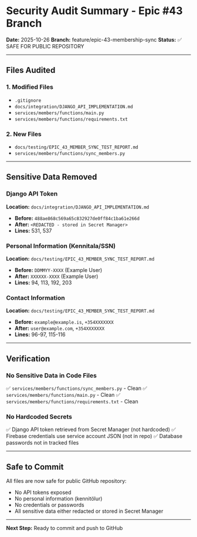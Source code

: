 # Security Audit Summary - Epic #43 Branch

**Date:** 2025-10-26
**Branch:** feature/epic-43-membership-sync
**Status:** ✅ SAFE FOR PUBLIC REPOSITORY

---

## Files Audited

### 1. Modified Files
- `.gitignore`
- `docs/integration/DJANGO_API_IMPLEMENTATION.md`
- `services/members/functions/main.py`
- `services/members/functions/requirements.txt`

### 2. New Files
- `docs/testing/EPIC_43_MEMBER_SYNC_TEST_REPORT.md`
- `services/members/functions/sync_members.py`

---

## Sensitive Data Removed

### Django API Token
**Location:** `docs/integration/DJANGO_API_IMPLEMENTATION.md`
- **Before:** `488ae868c569a65c832927de0ff84c1ba61e266d`
- **After:** `<REDACTED - stored in Secret Manager>`
- **Lines:** 531, 537

### Personal Information (Kennitala/SSN)
**Location:** `docs/testing/EPIC_43_MEMBER_SYNC_TEST_REPORT.md`
- **Before:** `DDMMYY-XXXX` (Example User)
- **After:** `XXXXXX-XXXX` (Example User)
- **Lines:** 94, 113, 192, 203

### Contact Information
**Location:** `docs/testing/EPIC_43_MEMBER_SYNC_TEST_REPORT.md`
- **Before:** `example@example.is`, `+354XXXXXXX`
- **After:** `user@example.com`, `+354XXXXXXX`
- **Lines:** 96-97, 115-116

---

## Verification

### No Sensitive Data in Code Files
✅ `services/members/functions/sync_members.py` - Clean
✅ `services/members/functions/main.py` - Clean
✅ `services/members/functions/requirements.txt` - Clean

### No Hardcoded Secrets
✅ Django API token retrieved from Secret Manager (not hardcoded)
✅ Firebase credentials use service account JSON (not in repo)
✅ Database passwords not in tracked files

---

## Safe to Commit

All files are now safe for public GitHub repository:
- No API tokens exposed
- No personal information (kennitölur)
- No credentials or passwords
- All sensitive data either redacted or stored in Secret Manager

---

**Next Step:** Ready to commit and push to GitHub
